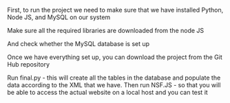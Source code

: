 First, to run the project we need to make sure that we have installed Python, Node JS, and MySQL on our system

Make sure all the required libraries are downloaded from the node JS

And check whether the MySQL database is set up

Once we have everything set up, you can download the project from the Git Hub repository

Run final.py - this will create all the tables in the database and populate the data according to the XML that we have.
Then run NSF.JS - so that you will be able to access the actual website on a local host and you can test it


